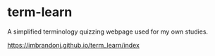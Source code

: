 # term-learn
A simplified terminology quizzing webpage used for my own studies.

https://imbrandonj.github.io/term_learn/index
